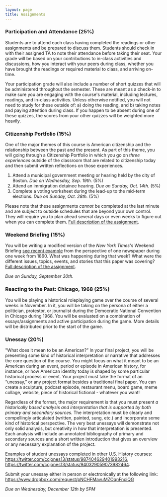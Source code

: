 ```yaml
---
layout: page
title: Assignments
---
```


### Participation and Attendance (25%)

Students are to attend each class having completed the readings or other assignments and be prepared to discuss them. Students should check in with their assigned TA to note their attendance before taking their seat. Your grade will be based on your contributions to in-class activities and discussions, how you interact with your peers during class, whether you have brought the readings or required material to class, and arriving on-time. 

Your participation grade will also include a number of short quizzes that will be administered throughout the semester. These are meant as a check-in to make sure you are engaging with the course's material, including lectures, readings, and in-class activities. Unless otherwise notified, you will not need to study for these outside of: a) doing the reading, and b) taking notes and paying attention during class. If you happen to be absent during one of these quizzes, the scores from your other quizzes will be weighted more heavily. 

### Citizenship Portfolio (15%)

One of the major themes of this course is American citizenship and the relationship between the past and the present. As part of this theme, you will going through a Citizenship Portfolio in which you go on *three experiences* outside of the classroom that are related to citizenship today and then submit written reflections on those experiences. 

1. Attend a municipal government meeting or hearing held by the city of Boston. *Due on Wednesday, Sep. 19th.* (5%)
2. Attend an immigration detainee hearing. *Due on Sunday, Oct. 14th.* (5%)
3. Complete a voting worksheet during the lead-up to the mid-term elections. *Due on Sunday, Oct. 28th.* (5%)

Please note that these assignments *cannot* be completed at the last minute and are subject to outside schedules that are beyond your own control. They will require you to plan ahead several days or even weeks to figure out when you can complete them. [Full description of the assignment]({{site.baseurl}}/citizenship-portfolio).

### Weekend Briefing (15%)

You will be writing a modified version of the *New York Times*'s Weekend Briefing [see recent example](https://nyti.ms/2MQnTuw) from the perspective of one newspaper during one week from 1860. What was happening during that week? What were the different issues, topics, events, and stories that this paper was covering? [Full description of the assignment]({{site.baseurl}}/weekend-briefing).

*Due on Sunday, September 30th.*

### Reacting to the Past: Chicago, 1968 (25%)

You will be playing a historical roleplaying game over the course of several weeks in November. In it, you will be taking on the persona of either a politician, protestor, or journalist during the Democratic National Convention in Chicago during 1968. You will be evaluated on a combination of essays/assignments and active participation during the game. More details will be distributed prior to the start of the game.

### Unessay (20%)

"What does it mean to be an American?” In your final project, you will be presenting some kind of historical interpretation or narrative that addresses the core question of the course. You might focus on what it meant to be an American during an event, period or episode in American history, for instance, or how American identity today is shaped by some particular historical process or event. Your project must take the format of an “unessay,” or any project format besides a traditional final paper. You can create a sculpture, podcast episode, restaurant menu, board game, meme collage, website, piece of historical fictional - whatever you want! 

Regardless of the format, the major requirement is that you must present *a historically based analysis and interpretation that is supported by both primary and secondary sources.* The interpretation must be clearly and compellingly articulated (written, painted, sung, etc.) and incorporate some kind of historical perspective. The very best unessays will demonstrate not only solid analysis, but creativity in how that interpretation is presented. Each analysis will include an annotated bibliography of primary and secondary sources and a short written introduction that gives an overview or any necessary explanation of the project.

Examples of student unessays completed in other U.S. History courses: <https://twitter.com/ccjones13/status/987404629401993216>, <https://twitter.com/ccjones13/status/940329059073982464>.

Submit your unessay either in person or electronically at the following link: <https://www.dropbox.com/request/pNCHFMavuMZOqnFnciQG>

*Due on Wednesday, December 12th by 5PM*